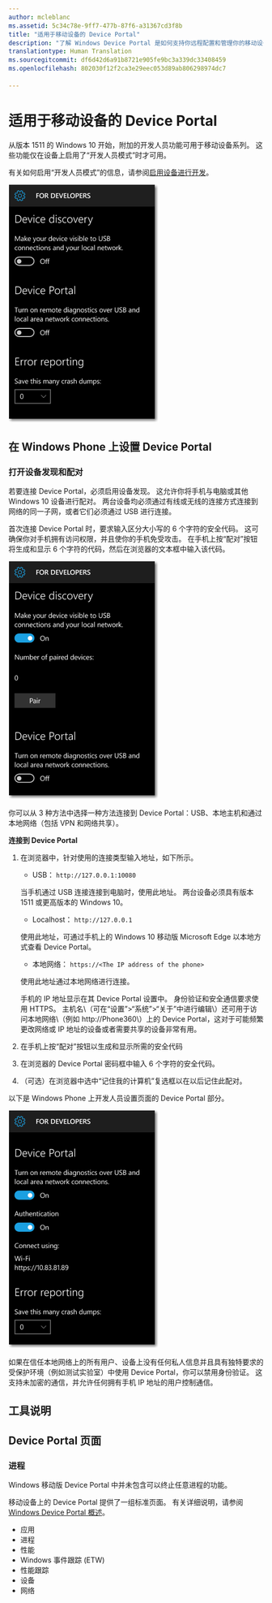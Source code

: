 ```yaml
---
author: mcleblanc
ms.assetid: 5c34c78e-9ff7-477b-87f6-a31367cd3f8b
title: "适用于移动设备的 Device Portal"
description: "了解 Windows Device Portal 是如何支持你远程配置和管理你的移动设备。"
translationtype: Human Translation
ms.sourcegitcommit: df6d42d6a91b8721e905fe9bc3a339dc33408459
ms.openlocfilehash: 802030f12f2ca3e29eec053d89ab806298974dc7

---
```

# 适用于移动设备的 Device Portal

从版本 1511 的 Windows 10 开始，附加的开发人员功能可用于移动设备系列。 这些功能仅在设备上启用了“开发人员模式”时才可用。

有关如何启用“开发人员模式”的信息，请参阅[启用设备进行开发](../get-started/enable-your-device-for-development.md)。

![Device Portal 设置](images/device-portal/mob-dev-mode-options.png)

## 在 Windows Phone 上设置 Device Portal

### 打开设备发现和配对

若要连接 Device Portal，必须启用设备发现。 这允许你将手机与电脑或其他 Windows 10 设备进行配对。 两台设备均必须通过有线或无线的连接方式连接到网络的同一子网，或者它们必须通过 USB 进行连接。

首次连接 Device Portal 时，要求输入区分大小写的 6 个字符的安全代码。 这可确保你对手机拥有访问权限，并且使你的手机免受攻击。 在手机上按“配对”按钮将生成和显示 6 个字符的代码，然后在浏览器的文本框中输入该代码。

![开发人员模式设备发现设置](images/device-portal/mob-dev-mode-pairing.png)

你可以从 3 种方法中选择一种方法连接到 Device Portal：USB、本地主机和通过本地网络（包括 VPN 和网络共享）。

**连接到 Device Portal**

1. 在浏览器中，针对使用的连接类型输入地址，如下所示。

    - USB： `http://127.0.0.1:10080`

    当手机通过 USB 连接连接到电脑时，使用此地址。 两台设备必须具有版本 1511 或更高版本的 Windows 10。
    
    - Localhost： `http://127.0.0.1`

    使用此地址，可通过手机上的 Windows 10 移动版 Microsoft Edge 以本地方式查看 Device Portal。
    
    - 本地网络： `https://<The IP address of the phone>`

    使用此地址通过本地网络进行连接。

    手机的 IP 地址显示在其 Device Portal 设置中。 身份验证和安全通信要求使用 HTTPS。 主机名\（可在“设置”&gt;“系统”&gt;“关于”中进行编辑\）还可用于访问本地网络\（例如 http://Phone360\）上的 Device Portal，这对于可能频繁更改网络或 IP 地址的设备或者需要共享的设备非常有用。 

2. 在手机上按“配对”按钮以生成和显示所需的安全代码

3. 在浏览器的 Device Portal 密码框中输入 6 个字符的安全代码。

4. （可选）在浏览器中选中“记住我的计算机”复选框以在以后记住此配对。

以下是 Windows Phone 上开发人员设置页面的 Device Portal 部分。

![Device Portal 设置](images/device-portal/mob-dev-mode-portal.png)

如果在信任本地网络上的所有用户、设备上没有任何私人信息并且具有独特要求的受保护环境（例如测试实验室）中使用 Device Portal，你可以禁用身份验证。 这支持未加密的通信，并允许任何拥有手机 IP 地址的用户控制通信。

## 工具说明

## Device Portal 页面
### 进程

Windows 移动版 Device Portal 中并未包含可以终止任意进程的功能。 

移动设备上的 Device Portal 提供了一组标准页面。 有关详细说明，请参阅 [Windows Device Portal 概述](device-portal.md)。

- 应用
- 进程
- 性能
- Windows 事件跟踪 \(ETW\)
- 性能跟踪
- 设备
- 网络



<!--HONumber=Aug16_HO3-->



